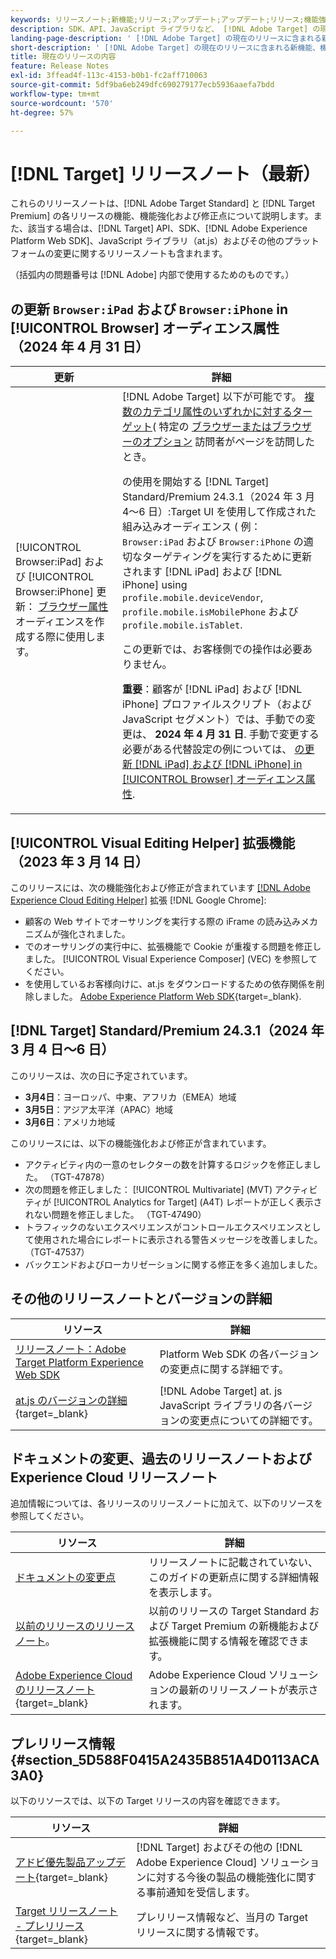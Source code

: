 ```yaml
---
keywords: リリースノート;新機能;リリース;アップデート;アップデート;リリース;機能強化;機能強化;修正;バグ修正;アップデート
description: SDK、API、JavaScript ライブラリなど、 [!DNL Adobe Target] の現在のリリースに含まれている新機能、機能強化および修正について説明します。
landing-page-description: ' [!DNL Adobe Target] の現在のリリースに含まれる新機能、機能強化、修正点について説明します。'
short-description: ' [!DNL Adobe Target] の現在のリリースに含まれる新機能、機能強化、修正点について説明します。'
title: 現在のリリースの内容
feature: Release Notes
exl-id: 3ffead4f-113c-4153-b0b1-fc2aff710063
source-git-commit: 5df9ba6eb249dfc690279177ecb5936aaefa7bdd
workflow-type: tm+mt
source-wordcount: '570'
ht-degree: 57%

---
```


# [!DNL Target] リリースノート（最新）

これらのリリースノートは、[!DNL Adobe Target Standard] と [!DNL Target Premium] の各リリースの機能、機能強化および修正点について説明します。また、該当する場合は、[!DNL Target] API、SDK、[!DNL Adobe Experience Platform Web SDK]、JavaScript ライブラリ（at.js）およびその他のプラットフォームの変更に関するリリースノートも含まれます。

（括弧内の問題番号は [!DNL Adobe] 内部で使用するためのものです。）

## の更新 `Browser:iPad` および `Browser:iPhone` in [!UICONTROL Browser] オーディエンス属性（2024 年 4 月 31 日）

| 更新 | 詳細 |
|--- |--- |
| [!UICONTROL Browser:iPad] および [!UICONTROL Browser:iPhone] 更新： [ブラウザー属性](/help/main/c-target/c-audiences/c-target-rules/browser.md) オーディエンスを作成する際に使用します。 | [!DNL Adobe Target] 以下が可能です。 [複数のカテゴリ属性のいずれかに対するターゲット](/help/main/c-target/c-audiences/c-target-rules/target-rules.md)( 特定の [ブラウザーまたはブラウザーのオプション](/help/main/c-target/c-audiences/c-target-rules/browser.md) 訪問者がページを訪問したとき。<P>の使用を開始する [!DNL Target] Standard/Premium 24.3.1（2024 年 3 月 4～6 日）:Target UI を使用して作成された組み込みオーディエンス ( 例： `Browser:iPad` および `Browser:iPhone` の適切なターゲティングを実行するために更新されます [!DNL iPad] および [!DNL iPhone] using `profile.mobile.deviceVendor`, `profile.mobile.isMobilePhone` および `profile.mobile.isTablet`.<P>この更新では、お客様側での操作は必要ありません。<p><B>重要</b>：顧客が [!DNL iPad] および [!DNL iPhone] プロファイルスクリプト（および JavaScript セグメント）では、手動での変更は、 **2024 年 4 月 31 日**. 手動で変更する必要がある代替設定の例については、 [の更新 [!DNL iPad] および [!DNL iPhone] in [!UICONTROL Browser] オーディエンス属性](/help/main/c-target/c-audiences/c-target-rules/browser.md#updates). |

## [!UICONTROL Visual Editing Helper] 拡張機能（2023 年 3 月 14 日）

このリリースには、次の機能強化および修正が含まれています [[!DNL Adobe Experience Cloud Editing Helper]](/help/main/c-experiences/c-visual-experience-composer/r-troubleshoot-composer/visual-editing-helper-extension.md) 拡張 [!DNL Google Chrome]:

* 顧客の Web サイトでオーサリングを実行する際の iFrame の読み込みメカニズムが強化されました。
* でのオーサリングの実行中に、拡張機能で Cookie が重複する問題を修正しました。 [!UICONTROL Visual Experience Composer] (VEC) を参照してください。
* を使用しているお客様向けに、at.js をダウンロードするための依存関係を削除しました。 [Adobe Experience Platform Web SDK](https://experienceleague.adobe.com/en/docs/target-dev/developer/client-side/aep-web-sdk){target=_blank}.

## [!DNL Target] Standard/Premium 24.3.1（2024 年 3 月 4 日～6 日）

このリリースは、次の日に予定されています。

* **3月4日**：ヨーロッパ、中東、アフリカ（EMEA）地域
* **3月5日**：アジア太平洋（APAC）地域
* **3月6日**：アメリカ地域

このリリースには、以下の機能強化および修正が含まれています。

* アクティビティ内の一意のセレクターの数を計算するロジックを修正しました。 （TGT-47878）
* 次の問題を修正しました： [!UICONTROL Multivariate] (MVT) アクティビティが [!UICONTROL Analytics for Target] (A4T) レポートが正しく表示されない問題を修正しました。 （TGT-47490）
* トラフィックのないエクスペリエンスがコントロールエクスペリエンスとして使用された場合にレポートに表示される警告メッセージを改善しました。 （TGT-47537）
* バックエンドおよびローカリゼーションに関する修正を多く追加しました。

## その他のリリースノートとバージョンの詳細

| リソース | 詳細 |
|--- |--- |
| [リリースノート：Adobe Target Platform Experience Web SDK](https://experienceleague.adobe.com/docs/experience-platform/edge/release-notes.html?lang=ja) | Platform Web SDK の各バージョンの変更点に関する詳細です。 |
| [at.js のバージョンの詳細](https://experienceleague.adobe.com/docs/target-dev/developer/client-side/at-js-implementation/target-atjs-versions.html?lang=ja){target=_blank} | [!DNL Adobe Target] at. js JavaScript ライブラリの各バージョンの変更点についての詳細です。 |

## ドキュメントの変更、過去のリリースノートおよび Experience Cloud リリースノート

追加情報については、各リリースのリリースノートに加えて、以下のリソースを参照してください。

| リソース | 詳細 |
|--- |--- |
| [ドキュメントの変更点](/help/main/r-release-notes/doc-change.md) | リリースノートに記載されていない、このガイドの更新点に関する詳細情報を表示します。 |
| [以前のリリースのリリースノート](/help/main/r-release-notes/release-notes-for-previous-releases.md)。 | 以前のリリースの Target Standard および Target Premium の新機能および拡張機能に関する情報を確認できます。 |
| [Adobe Experience Cloud のリリースノート](https://experienceleague.adobe.com/docs/release-notes/experience-cloud/current.html?lang=ja){target=_blank} | Adobe Experience Cloud ソリューションの最新のリリースノートが表示されます。 |

## プレリリース情報 {#section_5D588F0415A2435B851A4D0113ACA3A0}

以下のリソースでは、以下の Target リリースの内容を確認できます。

| リソース | 詳細 |
|--- |--- |
| [アドビ優先製品アップデート](https://www.adobe.com/subscription/priority-product-update.html){target=_blank} | [!DNL Target] およびその他の [!DNL Adobe Experience Cloud] ソリューションに対する今後の製品の機能強化に関する事前通知を受信します。 |
| [Target リリースノート - プレリリース](/help/main/r-release-notes/target-release-notes.md){target=_blank} | プレリリース情報など、当月の Target リリースに関する情報です。 |
